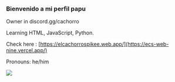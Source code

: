 ### Bienvenido a mi perfil papu



Owner in discord.gg/cachorro

Learning HTML, JavaScript, Python.

Check here : [https://elcachorrospikee.web.app/](https://ecs-web-nine.vercel.app/)



Pronouns: he/him

<picture>
    <source
      srcset="https://github-readme-stats.vercel.app/api?username=vitinnzcx&show_icons=true&theme=dark"
      media="(prefers-color-scheme: dark)"
    />
    <source
      srcset="https://github-readme-stats.vercel.app/api?username=vitinnzcx&show_icons=true"
      media="(prefers-color-scheme: light), (prefers-color-scheme: no-preference)"
    />
    <img src="https://github-readme-stats.vercel.app/api?username=vitinnzcx&show_icons=true" />
  </picture>

